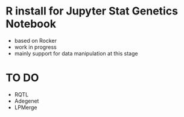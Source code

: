 R install for Jupyter Stat Genetics Notebook
=============================

- based on Rocker
- work in progress
- mainly support for data manipulation at this stage


TO DO
======

- RQTL
- Adegenet
- LPMerge
